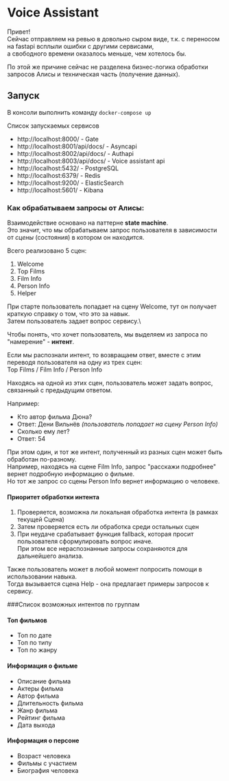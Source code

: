 # Voice Assistant

Привет! \
Сейчас отправляем на ревью в довольно сыром виде, т.к. с переносом на fastapi всплыли ошибки с другими сервисами, \
а свободного времени оказалось меньше, чем хотелось бы.

По этой же причине сейчас не разделена бизнес-логика обработки запросов Алисы и техническая часть (получение данных).

## Запуск
В консоли выполнить команду `docker-compose up`

Список запускаемых сервисов
- http://localhost:8000/ - Gate
- http://localhost:8001/api/docs/ - Asyncapi
- http://localhost:8002/api/docs/ - Authapi
- http://localhost:8003/api/docs/ - Voice assistant api
- http://localhost:5432/ - PostgreSQL
- http://localhost:6379/ - Redis
- http://localhost:9200/ - ElasticSearch
- http://localhost:5601/ - Kibana


### Как обрабатываем запросы от Алисы:
Взаимодействие основано на паттерне **state machine**. \
Это значит, что мы обрабатываем запрос пользователя в зависимости от *сцены* (состояния) в котором он находится.

Всего реализовано 5 сцен:
1. Welcome
2. Top Films
3. Film Info
4. Person Info
5. Helper

При старте пользователь попадает на сцену Welcome, тут он получает краткую справку о том, что это за навык.\
Затем пользователь задает вопрос сервису.\

Чтобы понять, что хочет пользователь, мы выделяем из запроса по "намерение" - **интент**.

Если мы распознали интент, то возвращаем ответ, вместе с этим переводя пользователя на одну из трех сцен: \
Top Films / Film Info / Person Info

Находясь на одной из этих сцен, пользователь может задать вопрос, связанный с предыдущим ответом.

Например:
- Кто автор фильма Дюна?
- Ответ: Дени Вильнёв *(пользователь попадает на сцену Person Info)*
- Сколько ему лет?
- Ответ: 54

При этом один, и тот же интент, полученный из разных сцен может быть обработан по-разному. \
Например, находясь на сцене Film Info, запрос "расскажи подробнее" вернет подробную информацию о фильме. \
Но тот же запрос со сцены Person Info вернет информацию о человеке. 

#### Приоритет обработки интента
1. Проверяется, возможна ли локальная обработка интента (в рамках текущей Сцена)
2. Затем проверяется есть ли обработка среди остальных сцен
3. При неудаче срабатывает функция fallback, которая просит пользователя сформулировать вопрос иначе. \
   При этом все нераспознанные запросы сохраняются для дальнейшего анализа.

Также пользователь может в любой момент попросить помощи в использовании навыка. \
Тогда вызывается сцена Help - она предлагает примеры запросов к сервису.

###Список возможных интентов по группам

#### Топ фильмов
- Топ по дате
- Топ по типу
- Топ по жанру

#### Информация о фильме
- Описание фильма
- Актеры фильма 
- Автор фильма
- Длительность фильма
- Жанр фильма
- Рейтинг фильма
- Дата выхода

#### Информация о персоне
- Возраст человека
- Фильмы с участием
- Биография человека


